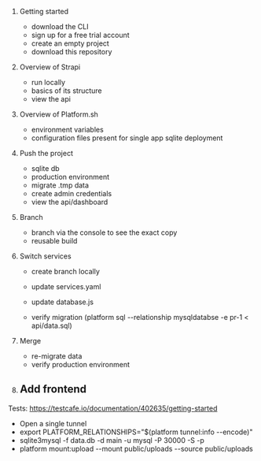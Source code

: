 1. Getting started
    - download the CLI
    - sign up for a free trial account
    - create an empty project
    - download this repository

2. Overview of Strapi
    - run locally
    - basics of its structure
    - view the api

3. Overview of Platform.sh
    - environment variables
    - configuration files present for single app sqlite deployment
4. Push the project
    - sqlite db
    - production environment
    - migrate .tmp data
    - create admin credentials
    - view the api/dashboard


5. Branch
    - branch via the console to see the exact copy
    - reusable build
6. Switch services
    - create branch locally
    - update services.yaml
    - update database.js

    - verify migration (platform sql --relationship mysqldatabse -e pr-1 < api/data.sql)
7. Merge
    - re-migrate data
    - verify production environment
    
8. Add frontend
    -



Tests: https://testcafe.io/documentation/402635/getting-started


- Open a single tunnel
- export PLATFORM_RELATIONSHIPS="$(platform tunnel:info --encode)"
- sqlite3mysql -f data.db -d main -u mysql -P 30000 -S -p
- platform mount:upload --mount public/uploads --source public/uploads